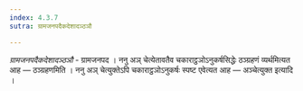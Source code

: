 ```yaml
---
index: 4.3.7
sutra: ग्रामजनपदैकदेशादञ्ठञौ

---
```

_ग्रामजनपदैकदेशादञ्ठञौ_ - ग्रामजनपद । ननु अञ् चेत्येतावतैव चकाराट्ठञोऽनुकर्षसिद्धेः ठञ्ग्रहणं व्यर्थमित्यत आह — ठञ्ग्रहणमिति । ननु अञ् चेत्युक्तेऽपि चकाराट्ठञोऽनुकर्षः स्पष्ट एवेत्यत आह — अञ्चेत्युक्त इत्यादि ।